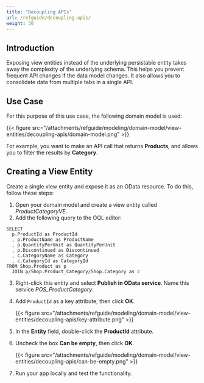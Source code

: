 ```yaml
---
title: "Decoupling APIs"
url: /refguide/decoupling-apis/
weight: 30
---
```


## Introduction

Exposing view entities instead of the underlying persistable entity takes away the complexity of the underlying schema. This helps you prevent frequent API changes if the data model changes. It also allows you to consolidate data from multiple tabs in a single API.

## Use Case

For this purpose of this use case, the following domain model is used:

{{< figure src="/attachments/refguide/modeling/domain-model/view-entities/decoupling-apis/domain-model.png" >}}

For example, you want to make an API call that returns **Products**, and allows you to filter the results by **Category**. 

## Creating a View Entity

Create a single view entity and expose it as an OData resource. To do this, follow these steps: 

1. Open your domain model and create a view entity called *ProductCategoryVE*.
2. Add the following query to the OQL editor:

  ```
  SELECT
    p.ProductId as ProductId
    , p.ProductName as ProductName
    , p.QuantityPerUnit as QuantityPerUnit
    , p.Discontinued as Discontinued
    , c.CategoryName as Category
    , c.CategoryId as CategoryId
  FROM Shop.Product as p
    JOIN p/Shop.Product_Category/Shop.Category as c
  ```

3. Right-click this entity and select **Publish in OData service**. Name this service *POS_ProductCategory*.
4. Add `ProductId` as a key attribute, then click **OK**.

     {{< figure src="/attachments/refguide/modeling/domain-model/view-entities/decoupling-apis/key-attribute.png" >}}


5. In the **Entity** field, double-click the **ProductId** attribute. 
6. Uncheck the box **Can be empty**, then click **OK**. 
   
    {{< figure src="/attachments/refguide/modeling/domain-model/view-entities/decoupling-apis/can-be-empty.png" >}}

7. Run your app locally and test the functionality. 
